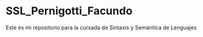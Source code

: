 # SSL_Pernigotti_Facundo
Este es mi repositorio para la cursada de Sintaxis y Semántica de Lenguajes
